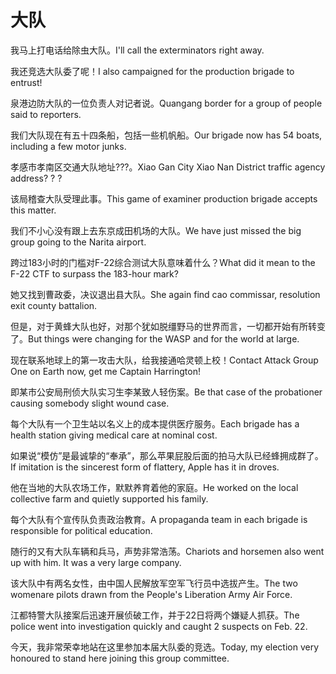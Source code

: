 # 大队

<p><span class="chinese">我马上打电话给除虫大队。</span><span class="english">I'll call the exterminators right away.</span></p>

<p><span class="chinese">我还竞选大队委了呢！</span><span class="english">I also campaigned for the production brigade to entrust!</span></p>

<p><span class="chinese">泉港边防大队的一位负责人对记者说。</span><span class="english">Quangang border for a group of people said to reporters.</span></p>

<p><span class="chinese">我们大队现在有五十四条船，包括一些机帆船。</span><span class="english">Our brigade now has 54 boats, including a few motor junks.</span></p>

<p><span class="chinese">孝感市孝南区交通大队地址???。</span><span class="english">Xiao Gan City Xiao Nan District traffic agency address? ? ?</span></p>

<p><span class="chinese">该局稽查大队受理此事。</span><span class="english">This game of examiner production brigade accepts this matter.</span></p>

<p><span class="chinese">我们不小心没有跟上去东京成田机场的大队。</span><span class="english">We have just missed the big group going to the Narita airport.</span></p>

<p><span class="chinese">跨过183小时的门槛对F-22综合测试大队意味着什么？</span><span class="english">What did it mean to the F-22 CTF to surpass the 183-hour mark?</span></p>

<p><span class="chinese">她又找到曹政委，决议退出县大队。</span><span class="english">She again find cao commissar, resolution exit county battalion.</span></p>

<p><span class="chinese">但是，对于黄蜂大队也好，对那个犹如脱缰野马的世界而言，一切都开始有所转变了。</span><span class="english">But things were changing for the WASP and for the world at large.</span></p>

<p><span class="chinese">现在联系地球上的第一攻击大队，给我接通哈灵顿上校！</span><span class="english">Contact Attack Group One on Earth now, get me Captain Harrington!</span></p>

<p><span class="chinese">即某市公安局刑侦大队实习生李某致人轻伤案。</span><span class="english">Be that case of the probationer causing somebody slight wound case.</span></p>

<p><span class="chinese">每个大队有一个卫生站以名义上的成本提供医疗服务。</span><span class="english">Each brigade has a health station giving medical care at nominal cost.</span></p>

<p><span class="chinese">如果说“模仿”是最诚挚的“奉承”，那么苹果屁股后面的拍马大队已经蜂拥成群了。</span><span class="english">If imitation is the sincerest form of flattery, Apple has it in droves.</span></p>

<p><span class="chinese">他在当地的大队农场工作，默默养育着他的家庭。</span><span class="english">He worked on the local collective farm and quietly supported his family.</span></p>

<p><span class="chinese">每个大队有个宣传队负责政治教育。</span><span class="english">A propaganda team in each brigade is responsible for political education.</span></p>

<p><span class="chinese">随行的又有大队车辆和兵马，声势非常浩荡。</span><span class="english">Chariots and horsemen also went up with him. It was a very large company.</span></p>

<p><span class="chinese">该大队中有两名女性，由中国人民解放军空军飞行员中选拔产生。</span><span class="english">The two womenare pilots drawn from the People's Liberation Army Air Force.</span></p>

<p><span class="chinese">江都特警大队接案后迅速开展侦破工作，并于22日将两个嫌疑人抓获。</span><span class="english">The police went into investigation quickly and caught 2 suspects on Feb. 22.</span></p>

<p><span class="chinese">今天，我非常荣幸地站在这里参加本届大队委的竞选。</span><span class="english">Today, my election very honoured to stand here joining this group committee.</span></p>

